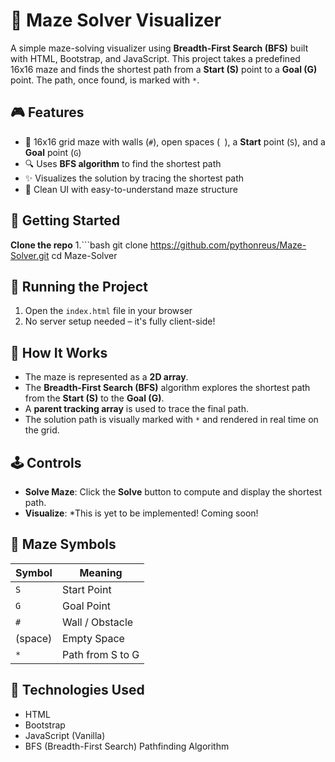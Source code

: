 # 🧩 Maze Solver Visualizer

A simple maze-solving visualizer using **Breadth-First Search (BFS)** built with HTML, Bootstrap, and JavaScript. This project takes a predefined 16x16 maze and finds the shortest path from a **Start (S)** point to a **Goal (G)** point. The path, once found, is marked with `*`.

## 🎮 Features

- 📏 16x16 grid maze with walls (`#`), open spaces (` `), a **Start** point (`S`), and a **Goal** point (`G`)
- 🔍 Uses **BFS algorithm** to find the shortest path
- ✨ Visualizes the solution by tracing the shortest path
- 🧠 Clean UI with easy-to-understand maze structure

## 🚀 Getting Started

 **Clone the repo**
   1.```bash
   git clone https://github.com/pythonreus/Maze-Solver.git
   cd Maze-Solver

## 🧭 Running the Project

1. Open the `index.html` file in your browser  
2. No server setup needed – it's fully client-side!


## 🧠 How It Works

- The maze is represented as a **2D array**.
- The **Breadth-First Search (BFS)** algorithm explores the shortest path from the **Start (S)** to the **Goal (G)**.
- A **parent tracking array** is used to trace the final path.
- The solution path is visually marked with `*` and rendered in real time on the grid.


## 🕹️ Controls

- **Solve Maze**: Click the **Solve** button to compute and display the shortest path.
- **Visualize**: *This is yet to be implemented! Coming soon!


## 🧱 Maze Symbols

| Symbol | Meaning           |
|--------|-------------------|
| `S`    | Start Point       |
| `G`    | Goal Point        |
| `#`    | Wall / Obstacle   |
| (space)| Empty Space       |
| `*`    | Path from S to G  |


## 🧩 Technologies Used

- HTML 
- Bootstrap
- JavaScript (Vanilla)  
- BFS (Breadth-First Search) Pathfinding Algorithm  

